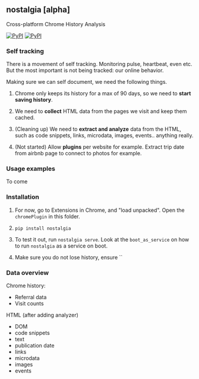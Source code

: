## nostalgia [alpha]

Cross-platform Chrome History Analysis

[![PyPI](https://img.shields.io/pypi/v/nostalgia.svg?style=flat-square)](https://pypi.python.org/pypi/nostalgia/)
[![PyPI](https://img.shields.io/pypi/pyversions/nostalgia.svg?style=flat-square)](https://pypi.python.org/pypi/nostalgia/)

### Self tracking

There is a movement of self tracking. Monitoring pulse, heartbeat, even etc. But the most important is not being tracked: our online behavior.

Making sure we can self document, we need the following things.

1. Chrome only keeps its history for a max of 90 days, so we need to **start saving history**.

2. We need to **collect** HTML data from the pages we visit and keep them cached.

3. (Cleaning up) We need to **extract and analyze** data from the HTML, such as code snippets, links, microdata, images, events.. anything really.

4. (Not started) Allow **plugins** per website for example. Extract trip date from airbnb page to connect to photos for example.

### Usage examples

To come

### Installation

1. For now, go to Extensions in Chrome, and "load unpacked". Open the `chromePlugin` in this folder.

2. `pip install nostalgia`

3. To test it out, run `nostalgia serve`. Look at the `boot_as_service` on how to run `nostalgia` as a service on boot.

4. Make sure you do not lose history, ensure ``

### Data overview

Chrome history:
- Referral data
- Visit counts

HTML (after adding analyzer)
- DOM
- code snippets
- text
- publication date
- links
- microdata
- images
- events
